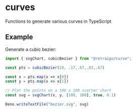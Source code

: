 # curves
Functions to generate various curves in TypeScript

## Example

Generate a cubic bezier:

```ts
import { svgChart, cubicBezier } from "@retraigo/curve";

const pts = cubicBezier(20, .17,.67,.83,.67)

const x = pts.map(x => x[0])
const y = pts.map(x => x[1])

// Plot the points on a 100 x 100 scatter chart
const svg = svgChart(x, y, [100, 100], true, 0.1)

Deno.writeTextFile("bezier.svg", svg)
```
